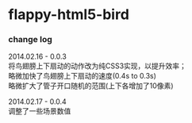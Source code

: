 flappy-html5-bird
=================

### change log

2014.02.16 - 0.0.3<br/>
将鸟翅膀上下扇动的动作改为纯CSS3实现，以提升效率；<br/>
略微加快了鸟翅膀上下扇动的速度(0.4s to 0.3s)<br/>
略微扩大了管子开口随机的范围(上下各增加了10像素)<br/>

2014.02.17 - 0.0.4<br/>
调整了一些场景数值<br/>

